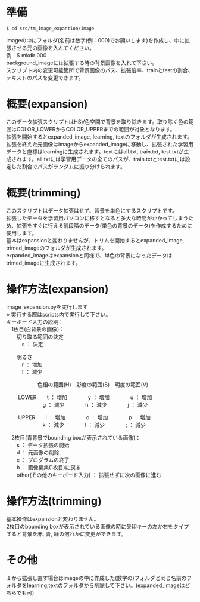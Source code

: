 # 準備  
    $ cd src/tm_image_expantion/image  
imageの中にフォルダ(名前は数字(例：000)でお願いします)を作成し、中に拡張させる元の画像を入れてください。  
    例：$ mkdir 000  
background_imageには拡張する時の背景画像を入れて下さい。  
スクリプト内の変更可能箇所で背景画像のパス、拡張倍率、trainとtestの割合、テキストのパスを変更できます。  

# 概要(expansion)  
このデータ拡張スクリプトはHSV色空間で背景を取り除きます。取り除く色の範囲はCOLOR_LOWERからCOLOR_UPPERまでの範囲が対象となります。  
拡張を開始するとexpanded_image, learning, textのフォルダが生成されます。  
拡張を終えた元画像はimageからexpanded_imageに移動し、拡張された学習用データと座標はlearningに生成されます。textにはall.txt, train.txt, test.txtが生成されます。all.txtには学習用データの全てのパスが、train.txtとtest.txtには設定した割合でパスがランダムに振り分けられます。  

# 概要(trimming)  
このスクリプトはデータ拡張はせず、背景を単色にするスクリプトです。  
拡張したデータを学習用パソコンに移すとなると多大な時間がかかってしまうため、拡張をすぐに行える前段階のデータ(単色の背景のデータ)を作成するために使用します。  
基本はexpansionと変わりませんが、トリムを開始するとexpanded_image, trimed_imageのフォルダが生成されます。  
expanded_imageはexpansionと同様で、単色の背景になったデータはtrimed_imageに生成されます。  

# 操作方法(expansion)  
image_expansion.pyを実行します  
※ 実行する際はscripts内で実行して下さい。  
キーボード入力の説明：  
　1枚目(白背景の画像)：  
　　切り取る範囲の決定  
　　　s ： 決定  

　　明るさ  
　　　r ： 増加    
　　　f ： 減少  
	
　　　　　　色相の範囲(H)　彩度の範囲(S)　明度の範囲(V)  

　　 LOWER　　t ： 増加　　　　y ： 増加　　　　u ： 増加  
　　　　　　　g ： 減少　　　　h ： 減少　　　　j ： 減少  

　　 UPPER　　i ： 増加　　　　o ： 増加　　　　p ： 増加  
　　　　　　　k ： 減少　　　　l ： 減少　　　　; ： 減少  



　2枚目(青背景でbounding boxが表示されている画像)：  
　　s ： データ拡張の開始  
　　d ： 元画像の削除  
　　c ： プログラムの終了  
　　b ： 画像編集(1枚目)に戻る  
　　other(その他のキーボード入力) ： 拡張せずに次の画像に進む  

# 操作方法(trimming)  
基本操作はexpansionと変わりません。  
2枚目のbounding boxが表示されている画像の時に矢印キーの左か右をタイプすると背景を赤, 青, 緑の何れかに変更ができます。  


# その他  
１から拡張し直す場合はimageの中に作成した(数字の)フォルダと同じ名前のフォルダをlearning,textのフォルダから削除して下さい。(expanded_imageはどちらでも可)  

